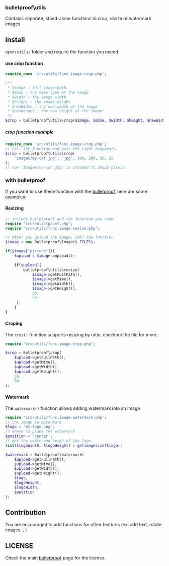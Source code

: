 ### bulletproof\utils 

Contains seperate, stand-alone functions to crop, rezize or watermark images

Install
-----
open `utils/` folder and require the function you neeed. 

#### use crop function
```php 
require_once 'src/utils/func.image-crop.php';

/**
 * $image : full image path
 * $mime : the mime type of the image
 * $width : the image width
 * $height : the image height
 * $newWidth : the new width of the image
 * $newHeight : the new height of the image:
 */
$crop = bulletproof\utils\crop($image, $mime, $width, $height, $newWidth, $newHeight); 
```
##### crop function example
```php
require_once 'src/utils/func.image-crop.php';
// call the function and pass the right arguments. 
$crop = bulletproof\utils\crop( 
	'images/my-car.jpg', 'jpg', 100, 200, 50, 25
); 
// now 'images/my-car.jpg' is cropped to 50x25 pixels.
```

### with bulletproof

If you want to use these function with the [bulletproof][bulletproof], here are some examples: 

#### Resizing
```php 
// include bulletproof and the function you need.
require "src/bulletproof.php";
require "src/utils/func.image-resize.php";

// after you upload the image, call the function
$image = new Bulletproof\Image($_FILES);

if($image["picture"]){
	$upload = $image->upload();
	
	if($upload){
		bulletproof\utils\resize(
			$image->getFullPath(), 
			$image->getMime(),
			$image->getWidth(),
			$image->getHeight(),
			50,
			50
	 );
	}
}
```

#### Croping
The `crop()` function supports resizing by ratio, checkout the file for more. 
```php 
require "src/utils/func.image-crop.php";

$crop = Bulletproof\crop(
	$upload->getFullPath(), 
	$upload->getMime(),
	$upload->getWidth(),
	$upload->getHeight(),
	50,
	50
);

```
#### Watermark
The `watermark()` function allows adding watermark into an image 

```php 
require 'src/utils/func.image-watermark.php';
// the image to watermark
$logo = 'my-logo.png'; 
// where to place the watermark
$position = 'center'; 
// get the width and heigh of the logo
list($logoWidth, $logoHeight) = getimagesize($logo);

$watermark = Bulletproof\watermark(
	$upload->getFullPath(), 
	$upload->getMime(),
	$upload->getWidth(),
	$upload->getHeight(),
	$logo, 
	$logoHeight, 
	$logoWidth, 
	$position		
);
```

Contribution 
----- 

You are encouraged to add functions for other features (ex: add text, rotate images .. ) 

LICENSE 
----- 
Check the main [bulletproof][bulletproof] page for the license. 


[bulletproof]: http://github.com/samayo/bulletproof
